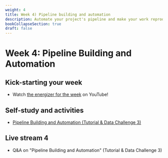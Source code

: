 ```yaml
---
weight: 4
title: Week 4) Pipeline building and automation
description: Automate your project's pipeline and make your work reproducible.
bookCollapseSection: true
draft: false
---
```


# Week 4: Pipeline Building and Automation

## Kick-starting your week
- Watch [the energizer for the week](https://youtu.be/PdWZ1s8XXiU) on YouTube!

## Self-study and activities
- [Pipeline Building and Automation (Tutorial & Data Challenge 3)](docs/tutorials/pipeline-building-automation)

## Live stream 4
- Q&A on "Pipeline Building and Automation" (Tutorial & Data Challenge 3)
